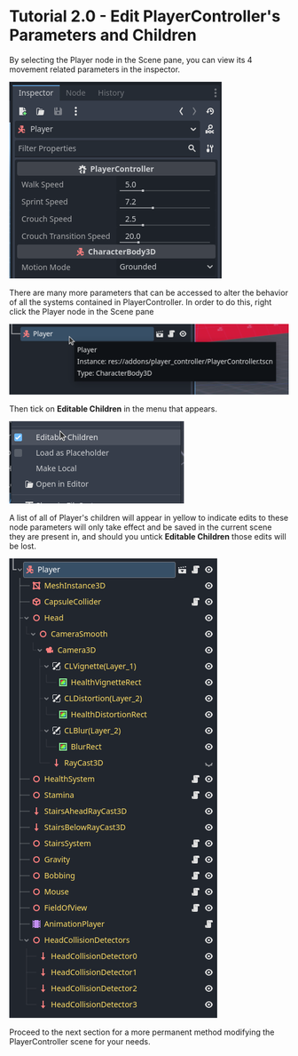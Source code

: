 # Tutorial 2.0 - Edit PlayerController's Parameters and Children

By selecting the Player node in the Scene pane, you can view its 4 movement related parameters in the inspector. 

![](images/getting-started_player-inspector.png)

There are many more parameters that can be accessed to alter the behavior of all the systems contained in PlayerController. In order to do this, right click the Player node in the Scene pane

![](images/getting-started_right-click-player.png)

Then tick on **Editable Children** in the menu that appears.

![](images/getting-started_editable-children.png)

A list of all of Player's children will appear in yellow to indicate edits to these node parameters will only take effect and be saved in the current scene they are present in, and should you untick **Editable Children** those edits will be lost.

![](images/getting-started_showing-editable-children.png)

Proceed to the next section for a more permanent method modifying the PlayerController scene for your needs. 


